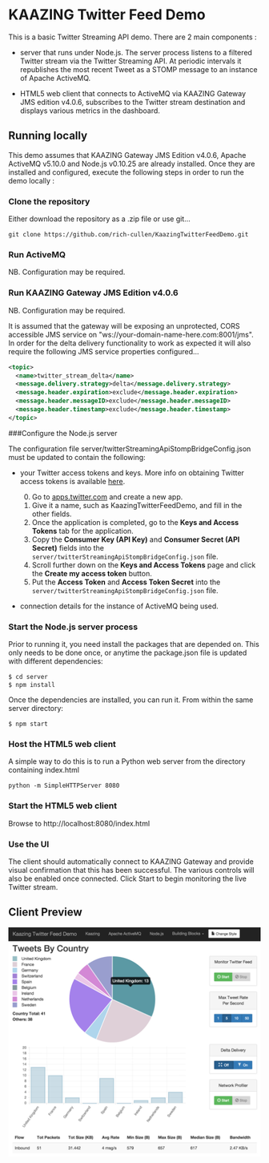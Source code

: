 # KAAZING Twitter Feed Demo

This is a basic Twitter Streaming API demo. There are 2 main components :

- server that runs under Node.js. The server process listens to a filtered Twitter stream via the Twitter Streaming API. At periodic intervals it republishes the most recent Tweet as a STOMP message to an instance of Apache ActiveMQ.

- HTML5 web client that connects to ActiveMQ via KAAZING Gateway JMS edition v4.0.6, subscribes to the Twitter stream destination and displays various metrics in the dashboard.


## Running locally

This demo assumes that KAAZING Gateway JMS Edition v4.0.6, Apache ActiveMQ v5.10.0 and Node.js v0.10.25 are already installed. Once they are installed and configured, execute the following steps in order to run the demo locally :


### Clone the repository

Either download the repository as a .zip file or use git...

```Shell
git clone https://github.com/rich-cullen/KaazingTwitterFeedDemo.git
```


### Run ActiveMQ

NB. Configuration may be required.


### Run KAAZING Gateway JMS Edition v4.0.6

NB. Configuration may be required.

It is assumed that the gateway will be exposing an unprotected, CORS accessible JMS service on "ws://your-domain-name-here.com:8001/jms". In order for the delta delivery functionality to work as expected it will also require the following JMS service properties configured...

```xml
<topic>
  <name>twitter_stream_delta</name>
  <message.delivery.strategy>delta</message.delivery.strategy>
  <message.header.expiration>exclude</message.header.expiration>
  <message.header.messageID>exclude</message.header.messageID>
  <message.header.timestamp>exclude</message.header.timestamp>
</topic>
```

###Configure the Node.js server

The configuration file server/twitterStreamingApiStompBridgeConfig.json must be updated to contain the following:

- your Twitter access tokens and keys. More info on obtaining Twitter access tokens is available [here](https://dev.twitter.com/oauth/overview).

    0. Go to [apps.twitter.com](https://apps.twitter.com/) and create a new app.
    0. Give it a name, such as KaazingTwitterFeedDemo, and fill in the other fields.
    0. Once the application is completed, go to the **Keys and Access Tokens** tab for the application.
    0. Copy the **Consumer Key (API Key)** and **Consumer Secret (API Secret)** fields into the `server/twitterStreamingApiStompBridgeConfig.json` file.
    0. Scroll further down on the **Keys and Access Tokens** page and click the **Create my access token** button.
    0. Put the **Access Token** and **Access Token Secret** into the `server/twitterStreamingApiStompBridgeConfig.json` file.

- connection details for the instance of ActiveMQ being used.


### Start the Node.js server process

Prior to running it, you need install the packages that are depended on. This only needs to be done once, or anytime the package.json file is updated with different dependencies:

```Shell
$ cd server
$ npm install
```
Once the dependencies are installed, you can run it. From within the same server directory:

```Shell
$ npm start
```


### Host the HTML5 web client

A simple way to do this is to run a Python web server from the directory containing index.html

```Shell
python -m SimpleHTTPServer 8080
```

### Start the HTML5 web client

Browse to http://localhost:8080/index.html


### Use the UI

The client should automatically connect to KAAZING Gateway and provide visual confirmation that this has been successful. The various controls will also be enabled once connected. Click Start to begin monitoring the live Twitter stream.

## Client Preview

<img src="dashboard.png"></img>